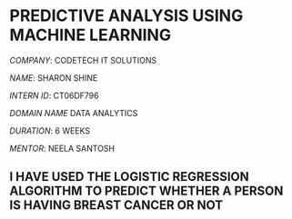 # PREDICTIVE ANALYSIS USING MACHINE LEARNING

*COMPANY*: CODETECH IT SOLUTIONS

*NAME*: SHARON SHINE

*INTERN ID*: CT06DF796

*DOMAIN NAME* DATA ANALYTICS

*DURATION*: 6 WEEKS

*MENTOR*: NEELA SANTOSH

## I HAVE USED THE LOGISTIC REGRESSION ALGORITHM TO PREDICT WHETHER A PERSON IS HAVING BREAST CANCER OR NOT  
